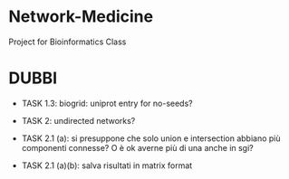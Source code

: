 # Network-Medicine
Project for Bioinformatics Class


# DUBBI


* TASK 1.3: biogrid: uniprot entry for no-seeds?

* TASK 2: undirected networks?

* TASK 2.1 (a): si presuppone che solo union e intersection abbiano più componenti connesse? O è ok averne più di una anche in sgi?

* TASK 2.1 (a)(b): salva risultati in matrix format
